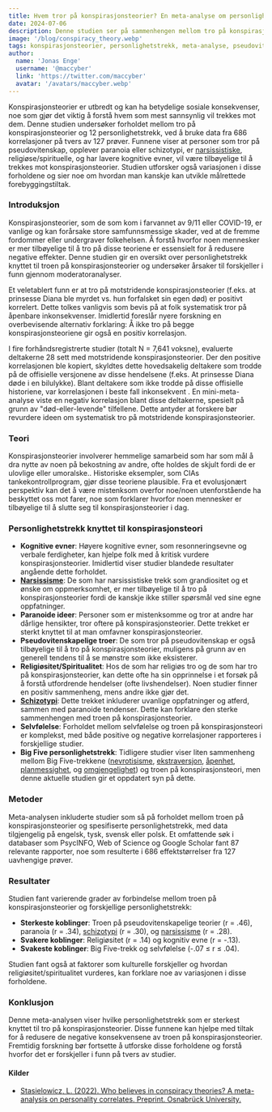 ```yaml
---
title: Hvem tror på konspirasjonsteorier? En meta-analyse om personlighetstrekk
date: 2024-07-06
description: Denne studien ser på sammenhengen mellom tro på konspirasjonsteorier og ulike personlighetstrekk, og identifiserer nøkkelfaktorer som påvirker dette.
image: '/blog/conspiracy_theory.webp'
tags: konspirasjonsteorier, personlighetstrekk, meta-analyse, pseudovitenskapelige troer, paranoia, schizotypi, narsissisme, religiøsitet, kognitiv evne, Big Five personlighetstrekk, tro på konspirasjonsteorier, psykologisk forskning, intervensjonsstrategier, sosiale konsekvenser av konspirasjonsteorier, personlighetspsykologi
author:
  name: 'Jonas Enge'
  username: '@maccyber'
  link: 'https://twitter.com/maccyber'
  avatar: '/avatars/maccyber.webp'
---
```


Konspirasjonsteorier er utbredt og kan ha betydelige sosiale konsekvenser, noe som gjør det viktig å forstå hvem som mest  sannsynlig vil trekkes mot dem. Denne studien undersøker forholdet mellom tro på konspirasjonsteorier og 12 personlighetstrekk, ved å bruke data fra 686 korrelasjoner på tvers av 127 prøver. Funnene viser at personer som tror på pseudovitenskap, opplever paranoia eller schizotypi, er [narsissistiske](/articles/narcissism), religiøse/spirituelle, og har lavere kognitive evner,  vil være tilbøyelige til å trekkes mot konspirasjonsteorier. Studien utforsker også variasjonen i disse forholdene og sier noe om hvordan man kanskje kan  utvikle  målrettede forebyggingstiltak.

### Introduksjon

Konspirasjonsteorier, som de som kom i farvannet av 9/11 eller COVID-19, er vanlige og kan forårsake store samfunnsmessige skader, ved at de  fremme fordommer eller undergraver folkehelsen. Å forstå hvorfor noen mennesker er mer tilbøyelige til å tro på disse teoriene er essensielt for å redusere negative effekter. Denne studien gir en oversikt over personlighetstrekk knyttet til  troen på konspirasjonsteorier og undersøker årsaker til forskjeller i funn gjennom moderatoranalyser.

Et veletablert funn er at tro på motstridende konspirasjonsteorier (f.eks. at prinsesse Diana ble myrdet vs. hun forfalsket sin egen død) er positivt korrelert. Dette tolkes vanligvis som bevis på at folk systematisk tror på åpenbare inkonsekvenser. Imidlertid foreslår nyere forskning en overbevisende alternativ forklaring: Å ikke tro på begge konspirasjonsteoriene gir også en positiv korrelasjon.

I fire forhåndsregistrerte studier (totalt N = 7,641 voksne), evaluerte deltakerne 28 sett med motstridende konspirasjonsteorier. Der den positive korrelasjonen ble kopiert, skyldtes dette hovedsakelig deltakere som trodde på de offisielle versjonene av disse hendelsene (f.eks. At prinsesse Diana døde i en bilulykke). Blant deltakere som ikke trodde på disse offisielle historiene, var korrelasjonen i beste fall inkonsekvent . En mini-meta-analyse viste en negativ korrelasjon blant disse deltakerne, spesielt på grunn av "død-eller-levende" tilfellene. Dette antyder at forskere bør revurdere ideen om systematisk tro på motstridende konspirasjonsteorier.

### Teori

Konspirasjonsteorier involverer hemmelige samarbeid som har som mål å dra nytte av noen på bekostning av andre, ofte holdes de skjult fordi de er ulovlige eller umoralske.. Historiske eksempler, som CIAs tankekontrollprogram, gjør disse teoriene plausible. Fra et evolusjonært perspektiv kan det å være mistenksom overfor noe/noen utenforstående ha beskyttet oss mot farer, noe som forklarer hvorfor noen mennesker er tilbøyelige til å slutte seg til  konspirasjonsteorier i dag.

### Personlighetstrekk knyttet til konspirasjonsteori

- **Kognitive evner**: Høyere kognitive evner, som resonneringsevne og verbale ferdigheter, kan hjelpe folk med å kritisk vurdere konspirasjonsteorier. Imidlertid viser studier blandede resultater angående dette forholdet.
- [**Narsissisme**](/articles/narcissism):  De som har narsissistiske trekk som grandiositet og et ønske om oppmerksomhet, er mer tilbøyelige til å tro på konspirasjonsteorier fordi de kanskje ikke stiller spørsmål ved sine egne oppfatninger.
- **Paranoide ideer**: Personer som er mistenksomme og tror at andre har dårlige hensikter, tror oftere på konspirasjonsteorier. Dette trekket er sterkt knyttet til at man omfavner konspirasjonsteorier.
- **Pseudovitenskapelige troer**: De som tror på pseudovitenskap er også tilbøyelige til å tro på konspirasjonsteorier, muligens på grunn av en generell tendens til å se mønstre som ikke eksisterer.
- **Religiøsitet/Spiritualitet**: Hos de som har religiøs tro og de som har tro på  konspirasjonsteorier, kan dette  ofte ha sin opprinnelse i et forsøk på å forstå utfordrende hendelser (ofte livshendelser). Noen studier finner en positiv sammenheng, mens andre ikke gjør det.
- [**Schizotypi**](/articles/schizotypal): Dette trekket inkluderer uvanlige oppfatninger og atferd, sammen med paranoide tendenser. Dette  kan  forklare den sterke sammenhengen med troen på konspirasjonsteorier.
- **Selvfølelse**: Forholdet mellom selvfølelse og troen på konspirasjonsteori er komplekst, med både positive og negative korrelasjoner rapporteres i forskjellige studier.
- **Big Five personlighetstrekk**: Tidligere studier viser liten sammenheng mellom Big Five-trekkene ([nevrotisisme](/articles/neuroticism), [ekstraversjon](/articles/extraversion), [åpenhet](/articles/openness_to_experience), [planmessighet](/articles/conscientiousness), og [omgjengelighet](/articles/agreeableness)) og troen på konspirasjonsteori, men denne aktuelle studien gir et oppdatert syn på dette.

### Metoder

Meta-analysen inkluderte studier som så på forholdet mellom troen på konspirasjonsteorier og spesifiserte personlighetstrekk, med data tilgjengelig på engelsk, tysk, svensk eller polsk. Et omfattende søk i databaser som PsycINFO, Web of Science og Google Scholar fant 87 relevante rapporter, noe som resulterte i 686 effektstørrelser fra 127 uavhengige prøver.

### Resultater

Studien fant varierende grader av forbindelse mellom troen på  konspirasjonsteorier og forskjellige personlighetstrekk:

- **Sterkeste koblinger**: Troen på pseudovitenskapelige teorier (r = .46), paranoia (r = .34), [schizotypi](/articles/schizotypal) (r = .30), og [narsissisme](/articles/narcissism) (r = .28).
- **Svakere koblinger**: Religiøsitet (r = .14) og kognitiv evne (r = -.13).
- **Svakeste koblinger**: Big Five-trekk og selvfølelse (-.07 ≤ r ≤ .04).

Studien fant også at faktorer som kulturelle forskjeller og hvordan religiøsitet/spiritualitet vurderes, kan forklare noe av variasjonen i disse forholdene.

### Konklusjon

Denne meta-analysen viser hvilke personlighetstrekk som er sterkest knyttet til tro på konspirasjonsteorier. Disse funnene kan hjelpe med tiltak for å redusere de negative konsekvensene av troen på konspirasjonsteorier. Fremtidig forskning bør fortsette å utforske disse forholdene og forstå hvorfor det er forskjeller i funn på tvers av studier.

#### **Kilder**

- [Stasielowicz, L. (2022). Who believes in conspiracy theories? A meta-analysis on personality correlates. Preprint. Osnabrück University.](https://doi.org/10.1016/j.jrp.2022.104229)
